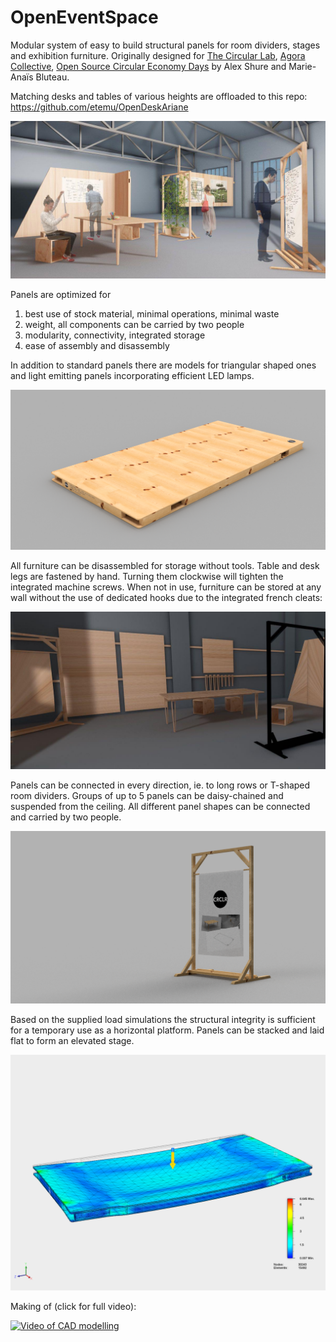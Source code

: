 # OpenEventSpace
Modular system of easy to build structural panels for room dividers, stages and exhibition furniture. Originally designed for [The Circular Lab](http://crclr.org/), [Agora Collective](http://agoracollective.org), [Open Source Circular Economy Days](https://oscedays.org/) by Alex Shure and Marie-Anaïs Bluteau. 

Matching desks and tables of various heights are offloaded to this repo: https://github.com/etemu/OpenDeskAriane

![](/scenarios/exhibition%20small.jpg)

Panels are optimized for 
1. best use of stock material, minimal operations, minimal waste
2. weight, all components can be carried by two people
3. modularity, connectivity, integrated storage
4. ease of assembly and disassembly

In addition to standard panels there are models for triangular shaped ones and light emitting panels incorporating efficient LED lamps.

![](SIP%20Panel%2084%20Anja%20B.png)

All furniture can be disassembled for storage without tools. Table and desk legs are fastened by hand. Turning them clockwise will tighten the integrated machine screws. When not in use, furniture can be stored at any wall without the use of dedicated hooks due to the integrated french cleats:

![](/scenarios/wall%20mounts.jpg)

Panels can be connected in every direction, ie. to long rows or T-shaped room dividers. Groups of up to 5 panels can be daisy-chained and suspended from the ceiling. All different panel shapes can be connected and carried by two people.

![](Frame_Paper_Roll_2016-May-24_10-26-52PM-000_CustomizedView20008941523.png)

Based on the supplied load simulations the structural integrity is sufficient for a temporary use as a horizontal platform. Panels can be stacked and laid flat to form an elevated stage. 

![](/simulations/Structural%20Panel%2084%20Anja%20B%20FEA.png)

Making of (click for full video):

[![Video of CAD modelling](https://j.gifs.com/82lDQl.gif)](https://www.youtube.com/watch?v=gHeM9kfxk1Y)

